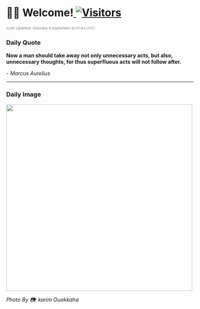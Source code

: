<h1>👋🏽 Welcome!<a href="https://github.com/OmitNomis/"> <img src="https://visitor-badge.laobi.icu/badge?page_id=OmitNomis" alt="Visitors"></a></h1>

<i><p style="font-size: 0.6rem; color:gray">(Last Updated: Saturday 6 September at 01:44 UTC)</p></i>

<h3> Daily Quote </h3>
<b><p>Now a man should take away not only unnecessary acts, but also, unnecessary thoughts, for thus superfluous acts will not follow after.</p></b>
<i><caption style="font-size: 0.8rem; color:gray;">- Marcus Aurelius</caption></i>


<hr>

<h3>Daily Image</h3>
<a href="https://images.pexels.com/photos/33777195/pexels-photo-33777195.jpeg" target="_blank"><img style="height:500px;" src="https://images.pexels.com/photos/33777195/pexels-photo-33777195.jpeg"/></a>

<i><caption style="font-size: 0.8rem; color:gray;"> Photo By 📷: karim Ouakkaha</caption></i>

